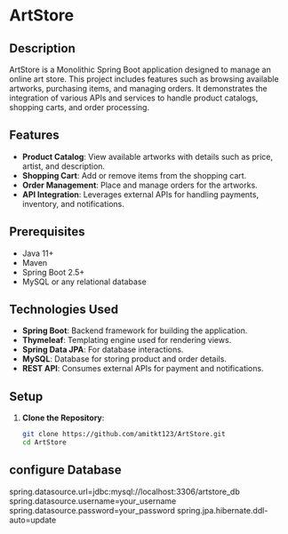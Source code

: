  
# ArtStore

## Description

ArtStore is a Monolithic Spring Boot application designed to manage an online art store. This project includes features such as browsing available artworks, purchasing items, and managing orders. It demonstrates the integration of various APIs and services to handle product catalogs, shopping carts, and order processing.

## Features

- **Product Catalog**: View available artworks with details such as price, artist, and description.
- **Shopping Cart**: Add or remove items from the shopping cart.
- **Order Management**: Place and manage orders for the artworks.
- **API Integration**: Leverages external APIs for handling payments, inventory, and notifications.

## Prerequisites

- Java 11+
- Maven
- Spring Boot 2.5+
- MySQL or any relational database

## Technologies Used

- **Spring Boot**: Backend framework for building the application.
- **Thymeleaf**: Templating engine used for rendering views.
- **Spring Data JPA**: For database interactions.
- **MySQL**: Database for storing product and order details.
- **REST API**: Consumes external APIs for payment and notifications.

## Setup

1. **Clone the Repository**:
   ```bash
   git clone https://github.com/amitkt123/ArtStore.git
   cd ArtStore

## configure Database
spring.datasource.url=jdbc:mysql://localhost:3306/artstore_db
spring.datasource.username=your_username
spring.datasource.password=your_password
spring.jpa.hibernate.ddl-auto=update
